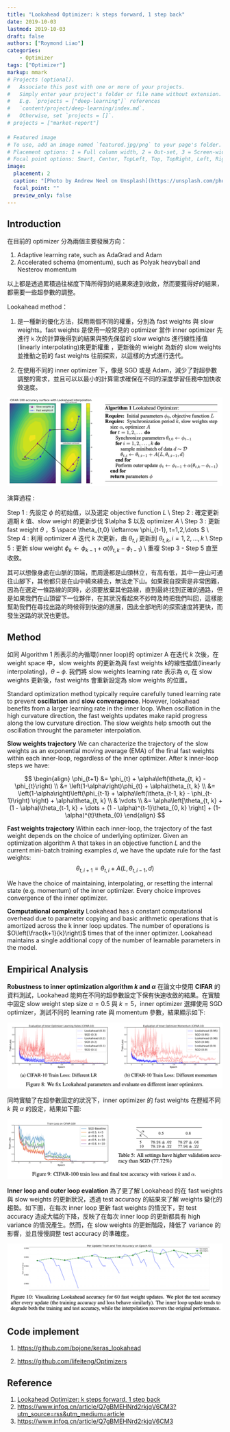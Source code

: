 ```yaml
---
title: "Lookahead Optimizer: k steps forward, 1 step back"
date: 2019-10-03
lastmod: 2019-10-03
draft: false
authors: ["Roymond Liao"]
categories:
    - Optimizer
tags: ["Optimizer"]
markup: mmark
# Projects (optional).
#   Associate this post with one or more of your projects.
#   Simply enter your project's folder or file name without extension.
#   E.g. `projects = ["deep-learning"]` references 
#   `content/project/deep-learning/index.md`.
#   Otherwise, set `projects = []`.
# projects = ["market-report"]

# Featured image
# To use, add an image named `featured.jpg/png` to your page's folder.
# Placement options: 1 = Full column width, 2 = Out-set, 3 = Screen-width
# Focal point options: Smart, Center, TopLeft, Top, TopRight, Left, Right, BottomLeft, Bottom, BottomRight
image:
  placement: 2
  caption: "[Photo by Andrew Neel on Unsplash](https://unsplash.com/photos/aebPbwAWjDs)"
  focal_point: ""
  preview_only: false
---
```

## Introduction

在目前的 optimizer 分為兩個主要發展方向：

1. Adaptive learning rate, such as AdaGrad and Adam
2. Accelerated schema (momentum), such as Polyak heavyball and Nesterov momentum 

以上都是透過累積過往梯度下降所得到的結果來達到收斂，然而要獲得好的結果，都需要一些超參數的調整。

Lookahead method：

1. 是一種新的優化方法，採用兩個不同的權重，分別為 fast weights 與 slow weights。fast weights 是使用一般常見的 optimizer 當作 inner optimizer 先進行 `k` 次的計算後得到的結果與預先保留的 slow weights 進行線性插值(linearly interpolating)來更新權重 ，更新後的 wieight 為新的 slow weights 並推動之前的 fast weights 往前探索，以這樣的方式進行迭代。

2. 在使用不同的 inner optimizer 下，像是 SGD 或是 Adam，減少了對超參數調整的需求，並且可以以最小的計算需求確保在不同的深度學習任務中加快收斂速度。

![lookahead_figure_1](lookahead_figure_1.png)

演算過程 :

Step 1 : 先設定 $\phi$ 的初始值，以及選定 objective function $L$ \\
Step 2 : 確定更新週期 $k$ 值、slow weight 的更新步伐 $\alpha $ 以及 optimizer $A$ \\
Step 3 : 更新 fast weight $\theta$ ，$ \space \theta_{t,0} \leftarrow \phi_{t-1}, t=1,2,\dots $ \\
Step 4 : 利用 optimizer $A$ 迭代 $k$ 次更新，由 $\theta_{t, i}$ 更新到 $\theta_{t, k}, i=1, 2, \dots, k$ \\
Step 5 : 更新 slow weight $\phi_{k} \leftarrow \phi_{k-1} + \alpha\left(\theta_{t, k} - \phi_{t-1}\right)$ \\
重複 Step 3 - Step 5 直至收斂。

其可以想像身處在山脈的頂端，而周邊都是山頭林立，有高有低，其中一座山可通往山腳下，其他都只是在山中繞來繞去，無法走下山。如果親自探索是非常困難，因為在選定一條路線的同時，必須要放棄其他路線，直到最終找到正確的通路，但是如果我們在山頂留下一位夥伴，在其狀況看起來不妙時及時把我們叫回，這樣能幫助我們在尋找出路的時候得到快速的進展，因此全部地形的探索速度將更快，而發生迷路的狀況也更低。

## Method

如同 Algorithm 1 所表示的內循環(inner loop)的 optimizer A 在迭代 $k$ 次後，在 weight space 中，slow weights 的更新為與 fast weights k的線性插值(linearly interpolating)，$\theta - \phi$. 我們將 slow weights learning rate 表示為 $\alpha$, 在 slow weights 更新後，fast weights 會重新設定為 slow weights 的位置。

Standard optimization method typically require carefully tuned learning rate to prevent **oscillation** and **slow converagence**. However, lookahead benefits from a larger learning rate in the inner loop. When oscillation in  the high curvature direction, the fast weights updates make rapid progress along the low curvature direction. The slow weights help smooth out the oscillation throught the parameter interpolation.

**Slow weights trajectory** We can characterize the trajectory of the slow weights as an exponential moving average (EMA) of the final fast weights within each inner-loop, regardless of the inner optimizer. After k inner-loop steps we have:

$$
\begin{align}
\phi_{t+1} &= \phi_{t} + \alpha\left(\theta_{t, k} - \phi_{t}\right) \\
&= \left(1-\alpha\right)\phi_{t} + \alpha\theta_{t, k} \\
&= \left(1-\alpha\right)\left(\phi_{t-1} + \alpha\left(\theta_{t-1, k} - \phi_{t-1}\right) \right) +  \alpha\theta_{t, k} \\
& \vdots \\
&= \alpha\left[\theta_{t, k} + (1 - \alpha)\theta_{t-1, k} + \dots + (1 - \alpha)^{t-1}\theta_{0, k} \right]  + (1- \alpha)^{t}\theta_{0}
\end{align}
$$

**Fast weights trajectory** Within each inner-loop, the trajectory of the fast weight depends on the choice of underlying optimizer. Given an optimization algorithm A that takes in an objective function $L$ and the current mini-batch training examples $d$, we have the update rule for the fast weights:
$$
\theta_{t, i+1} = \theta_{t, i} + A\left(L, \theta_{t, i-1}, d\right)
$$

We have the choice of maintaining, interpolating, or resetting the internal state (e.g. momentum) of the inner optimizer. Every choice improves convergence of the inner optimizer.

**Computational complexity** Lookahead has a constant computational overhead due to parameter copying and basic arithmetic operations that is amortized across the k inner loop updates. The number of operations is $O\left(\frac{k+1}{k}\right)$ times that of the inner optimizer. Lookahead maintains a single additional copy of the number of learnable parameters in the model.

## Empirical Analysis

**Robustness to inner optimization algorithm $k$ and $\alpha$** 在論文中使用 **CIFAR** 的資料測試，Lookahead 能夠在不同的超參數設定下保有快速收斂的結果。在實驗中固定 slow weight step size $\alpha = 0.5$ 與 $k=5$，inner optimizer 選擇使用 SGD optimizer，測試不同的 learning rate 與 momentum 參數，結果顯示如下:

![lookahead_figure_8](lookahead_figure_8.png)

同時實驗了在超參數固定的狀況下，inner optimizer 的 fast weights 在歷經不同 $k$ 與 $\alpha$ 的設定，結果如下圖:

![lookahead_figure_9](lookahead_figure_9.png)

**Inner loop and outer loop evalation** 為了更了解 Lookahead 的在 fast weights 與 slow weights 的更新狀況，透過 test accuracy 的結果來了解 weights 變化的趨勢。如下圖，在每次 inner loop 更新 fast weights 的情況下，對 test accuracy 造成大幅的下降，反映了在每次 inner loop 的更新都具有 high variance 的情況產生。然而，在 slow weights 的更新階段，降低了 variance 的影響，並且慢慢調整 test accuracy 的準確度。

![lookahead_figure_10](lookahead_figure_10.png)

## Code implement

1. https://github.com/bojone/keras_lookahead

2. https://github.com/lifeiteng/Optimizers

## Reference

1. [Lookahead Optimizer: k steps forward, 1 step back](https://arxiv.org/pdf/1907.08610v1.pdf)
2. https://www.infoq.cn/article/Q7gBMEHNrd2rkjqV6CM3?utm_source=rss&utm_medium=article
3. https://www.infoq.cn/article/Q7gBMEHNrd2rkjqV6CM3